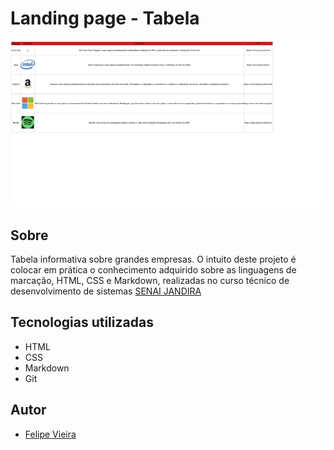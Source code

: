 # Landing page - Tabela

![](./screenshots/preview.png)


## Sobre 
Tabela informativa sobre grandes empresas.
O intuito deste projeto é colocar em prática o conhecimento adquirido sobre as linguagens de marcação, HTML, CSS e Markdown, realizadas no curso técnico de desenvolvimento de sistemas [SENAI JANDIRA](https://sp.senai.br/unidade/jandira/)

## Tecnologias utilizadas
- HTML
- CSS
- Markdown
- Git

## Autor
- [Felipe Vieira](https://www.linkedin.com/in/felipe-vieira-363074327/)
